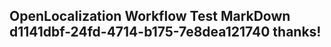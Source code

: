 <properties
ms.topic="hero-topic"
ms.test1="hero-topic"
ms.test2="test"/>

## OpenLocalization Workflow Test MarkDown d1141dbf-24fd-4714-b175-7e8dea121740 thanks!


<!--HONumber=Mar16_HO5-->


